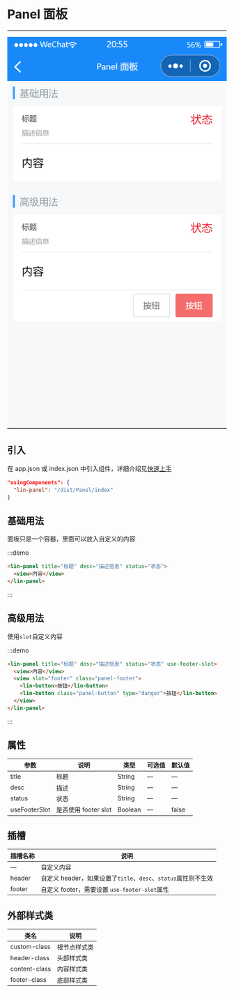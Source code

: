 # Panel 面板

---

 <div class="demo-outer-container">
     <div class="demo-inner-container">
        <div class="demo-content">
            <img class="demo-image" src='../../componentImage/panel.png' />
        </div>
     </div>
 </div>

## 引入

在 app.json 或 index.json 中引入组件，详细介绍见[快速上手](/#/start)

```json
"usingComponents": {
  "lin-panel": "/dist/Panel/index"
}
```

## 基础用法

面板只是一个容器，里面可以放入自定义的内容

:::demo

```html
<lin-panel title="标题" desc="描述信息" status="状态">
  <view>内容</view>
</lin-panel>
```

:::

## 高级用法

使用`slot`自定义内容

:::demo

```html
<lin-panel title="标题" desc="描述信息" status="状态" use-footer-slot>
  <view>内容</view>
  <view slot="footer" class="panel-footer">
    <lin-button>按钮</lin-button>
    <lin-button class="panel-button" type="danger">按钮</lin-button>
  </view>
</lin-panel>
```

:::

## 属性

| 参数          | 说明                 | 类型    | 可选值 | 默认值 |
| ------------- | -------------------- | ------- | ------ | ------ |
| title         | 标题                 | String  | —      | —      |
| desc          | 描述                 | String  | —      | —      |
| status        | 状态                 | String  | —      | —      |
| useFooterSlot | 是否使用 footer slot | Boolean | —      | false  |

## 插槽

| 插槽名称 | 说明                                                           |
| -------- | -------------------------------------------------------------- |
| —        | 自定义内容                                                     |
| header   | 自定义 header，如果设置了`title`、`desc`、`status`属性则不生效 |
| footer   | 自定义 footer，需要设置 `use-footer-slot`属性                  |

## 外部样式类

| 类名      | 说明         |
| ------------- | ------------ |
| custom-class  | 根节点样式类 |
| header-class  | 头部样式类   |
| content-class | 内容样式类   |
| footer-class  | 底部样式类   |
